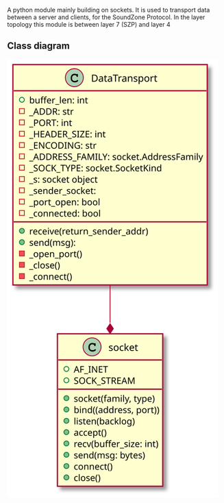 <!-- 
To compile puml use: (Assuming plantuml you are in the directory)
plantuml.jar -tsvg readme.md -o diagrams
-->

A python module mainly building on sockets. 
It is used to transport data between a server and clients, 
for the SoundZone Protocol.
In the layer topology this module is between layer 7 (SZP) and layer 4


## Class diagram

<!--
```
@startuml class_diagram

DataTransport --* socket

class DataTransport {
    + buffer_len: int
    - _ADDR: str
    - _PORT: int
    - _HEADER_SIZE: int
    - _ENCODING: str
    - _ADDRESS_FAMILY: socket.AddressFamily
    - _SOCK_TYPE: socket.SocketKind
    - _s: socket object
    - _sender_socket:
    - _port_open: bool
    - _connected: bool

    + receive(return_sender_addr)
    + send(msg):
    - _open_port()
    - _close()
    - _connect()
}

class socket {
    + AF_INET
    + SOCK_STREAM
    + SOCK_DGRAM

    + socket(family, type)
    + bind((address, port))
    + listen(backlog)
    + accept()
    + recv(buffer_size: int)
    + send(msg: bytes)
    + connect()
    + close()
}

@enduml
```
-->

![](diagrams/class_diagram.svg)
